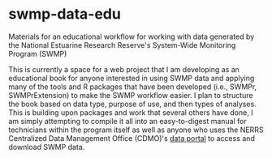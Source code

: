 # swmp-data-edu
Materials for an educational workflow for working with data generated by the National Estuarine Research Reserve's System-Wide Monitoring Program (SWMP)

This is currently a space for a web project that I am developing as an educational book for anyone interested in using SWMP data and applying many of the tools and R packages that have been developed (i.e., SWMPr, SWMPrExtension) to make the SWMP workflow easier. I plan to structure the book based on data type, purpose of use, and then types of analyses. 
This is building upon packages and work that several others have done, I am simply attempting to compile it all into an easy-to-digest manual for technicians within the program itself as well as anyone who uses the NERRS Centralized Data Management Office (CDMO)'s [data portal](https://cdmo.baruch.sc.edu/get/landing.cfm) to access and download SWMP data.

